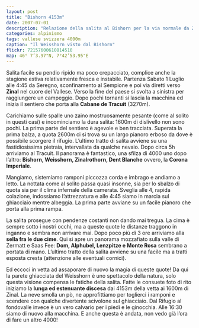 ```yaml
---
layout: post
title: "Bishorn 4153m"
date: 2007-07-01
description: "Relazione della salita al Bishorn per la via normale da Zinal e Cabane de Tracuit"
categories: alpinismo
tags: vallese svizzera 4000m
caption: "Il Weisshorn visto dal Bishorn"
flickr: 72157600610814510
map: 46° 7’3.97"N, 7°42’53.95"E
---
```


Salita facile su pendio ripido ma poco crepacciato, complice anche la stagione estiva relativamente fresca e instabile. Partenza Sabato 1 Luglio alle 4:45 da Seregno, sconfinamento al Sempione e poi via diretti verso **Zinal** nel cuore del Vallese. Verso la fine del paese si svolta a sinistra per raggiungere un campeggio. Dopo pochi tornanti si lascia la macchina ed inizia il sentiero che porta alla **Cabane de Tracuit** (3270m).

Carichiamo sulle spalle uno zaino mostruosamente pesante (come al solito in questi casi) e incominciamo la dura salita: 1600m di dislivello non sono pochi. La prima parte del sentiero è agevole e ben tracciata. Superata la prima balza, a quota 2600m ci si trova su un largo pianoro erboso da dove è possibile scorgere il rifugio. L’ultimo tratto di salita avviene su una fastidiosissima pietraia, intervallata da qualche nevaio. Dopo circa 5h arriviamo al Tracuit. Il panorama è fantastico, una sfilza di 4000 uno dopo l’altro: **Bishorn, Weisshorn, Zinalrothorn, Dent Blanche** ovvero, la **Corona Imperiale**. 

Mangiamo, sistemiamo ramponi piccozza corda e imbrago e andiamo a letto. La nottata come al solito passa quasi insonne, sia per lo sbalzo di quota sia per il clima infernale della camerata. Sveglia alle 4, rapida colazione, indossiamo l’attrezzatura e alle 4:45 siamo in marcia sul ghiacciaio mentre albeggia. La prima parte avviane su un facile pianoro che porta alla prima rampa.

La salita prosegue con pendenze costanti non dando mai tregua. La cima è sempre sotto i nostri occhi, ma a queste quote le distanze traggono in inganno e sembra non arrivare mai. Dopo poco più di 3 ore arriviamo alla **sella fra le due cime**. Qui si apre un panorama mozzafiato sulla valle di Zermatt e Saas Fee: **Dom, Alphubel, Lenzpitze e Monte Rosa** sembrano a portata di mano. L’ultimo tratto della salita avviene su una facile ma a tratti esposta cresta (attenzione alle eventuali cornici).

Ed eccoci in vetta ad assaporare di nuovo la magia di queste quote! Da qui la parete ghiacciata del Weisshorn è uno spettacolo della natura, solo questa visione compensa le fatiche della salita. Fatte le consuete foto di rito iniziamo la **lunga ed estenuante discesa** dai 4153m della vetta ai 1600m di Zinal. La neve smolla un pò, ne approfittiamo per toglierci i ramponi e scendere con qualche divertente scivolone sul ghiacciaio. Dal Rifugio al fondovalle invece è un vero calvario per i piedi e le ginocchia. Alle 16:30 siamo di nuovo alla macchina. E anche questa è andata, non vedo già l’ora di fare un altro 4000!